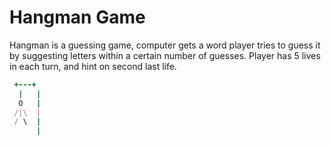 # Hangman Game

<p>Hangman is a guessing game, computer gets a word player tries to guess it by suggesting letters within a certain number of guesses. Player has 5 lives in each turn, and hint on second last life.
</p>

```ruby
 +---+
  |   |
  O   |
 /|\  |
 / \  |
      |
```
